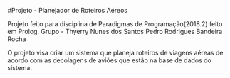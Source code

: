 #Projeto - Planejador de Roteiros Aéreos

Projeto feito para disciplina de Paradigmas de Programação(2018.2) feito em Prolog.
    Grupo - Thyerry Nunes dos Santos 
            Pedro Rodrigues Bandeira Rocha 

O projeto visa criar um sistema que planeja roteiros de viagens aéreas de acordo com as decolagens de aviões que estão na base de dados do sistema.